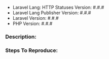 - Laravel Lang: HTTP Statuses Version: #.#.#
- Laravel Lang Publisher Version: #.#.#
- Laravel Version: #.#.#
- PHP Version: #.#.#

### Description:


### Steps To Reproduce:
